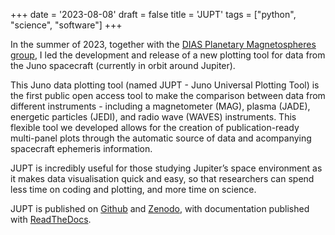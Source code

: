 +++
date = '2023-08-08'
draft = false
title = 'JUPT'
tags = ["python", "science", "software"]
+++

In the summer of 2023, together with the [DIAS Planetary Magnetospheres
group](https://www.dias.ie/cosmicphysics/astrophysics/astro-research/astro-planetary-magnetospheres/),
I led the development and release of a new plotting tool for data from the
Juno spacecraft (currently in orbit around Jupiter).

This Juno data plotting tool (named JUPT - Juno Universal
Plotting Tool) is the first public open access tool to make the
comparison between data from different instruments - including a
magnetometer (MAG), plasma (JADE), energetic particles (JEDI),
and radio wave (WAVES) instruments. This flexible tool we
developed allows for the creation of publication-ready
multi-panel plots through the automatic source of data and
acompanying spacecraft ephemeris information.

JUPT is incredibly useful for those studying Jupiter’s space environment as it
makes data visualisation quick and easy, so that researchers can spend less
time on coding and plotting, and more time on science.

JUPT is published on [Github](https://github.com/daraghhollman/JUPT) and
[Zenodo](https://zenodo.org/record/8262477), with documentation published
with [ReadTheDocs](https://jupt.readthedocs.io/en/latest/).

